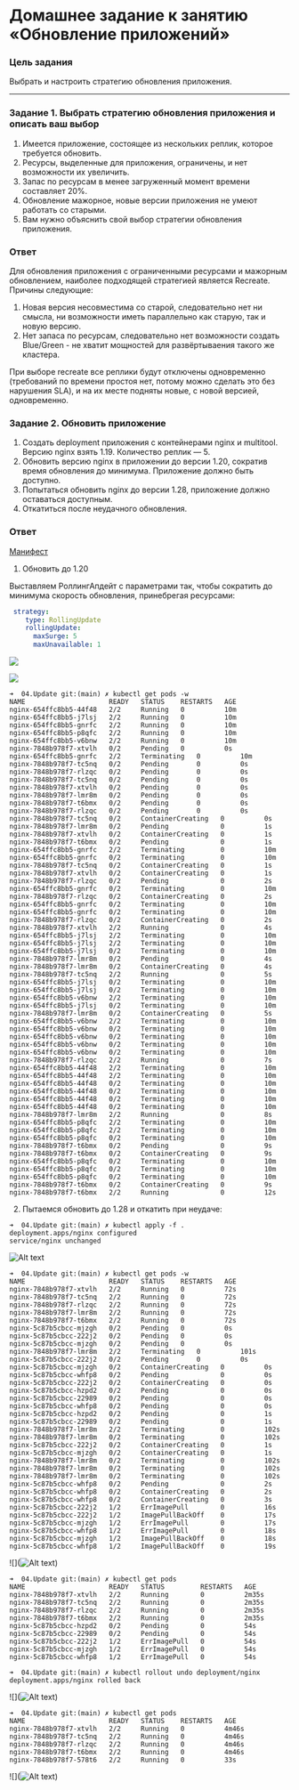 # Домашнее задание к занятию «Обновление приложений»

### Цель задания

Выбрать и настроить стратегию обновления приложения.

-----

### Задание 1. Выбрать стратегию обновления приложения и описать ваш выбор

1. Имеется приложение, состоящее из нескольких реплик, которое требуется обновить.
2. Ресурсы, выделенные для приложения, ограничены, и нет возможности их увеличить.
3. Запас по ресурсам в менее загруженный момент времени составляет 20%.
4. Обновление мажорное, новые версии приложения не умеют работать со старыми.
5. Вам нужно объяснить свой выбор стратегии обновления приложения.

### Ответ 

Для обновления приложения с ограниченными ресурсами и мажорным обновлением, наиболее подходящей стратегией является Recreate. Причины следующие:

1. Новая версия несовместима со старой, следовательно нет ни смысла, ни возможности иметь параллельно как старую, так и новую версию.
2. Нет запаса по ресурсам, следовательно нет возможности создать Blue/Green - не хватит мощностей для развёртываения такого же кластера.

При выборе recreate все реплики будут отключены одновременно (требований по времени простоя нет, потому можно сделать это без нарушения SLA), и на их месте подняты новые, с новой версией, одновременно.

### Задание 2. Обновить приложение

1. Создать deployment приложения с контейнерами nginx и multitool. Версию nginx взять 1.19. Количество реплик — 5.
2. Обновить версию nginx в приложении до версии 1.20, сократив время обновления до минимума. Приложение должно быть доступно.
3. Попытаться обновить nginx до версии 1.28, приложение должно оставаться доступным.
4. Откатиться после неудачного обновления.

### Ответ

[Манифест](10-depl-nginx-mtl.yaml)

1. Обновить до 1.20

Выставляем РоллингАпдейт с параметрами так, чтобы сократить до минимума скорость обновления, принебрегая ресурсами:

```yaml
 strategy:
    type: RollingUpdate
    rollingUpdate:
      maxSurge: 5 
      maxUnavailable: 1 
```

![](2024-06-07_16-08.png)

![](2024-06-07_16-08_1.png)

```shell
➜  04.Update git:(main) ✗ kubectl get pods -w
NAME                     READY   STATUS    RESTARTS   AGE
nginx-654ffc8bb5-44f48   2/2     Running   0          10m
nginx-654ffc8bb5-j7lsj   2/2     Running   0          10m
nginx-654ffc8bb5-gnrfc   2/2     Running   0          10m
nginx-654ffc8bb5-p8qfc   2/2     Running   0          10m
nginx-654ffc8bb5-v6bnw   2/2     Running   0          10m
nginx-7848b978f7-xtvlh   0/2     Pending   0          0s
nginx-654ffc8bb5-gnrfc   2/2     Terminating   0          10m
nginx-7848b978f7-tc5nq   0/2     Pending       0          0s
nginx-7848b978f7-rlzqc   0/2     Pending       0          0s
nginx-7848b978f7-tc5nq   0/2     Pending       0          0s
nginx-7848b978f7-xtvlh   0/2     Pending       0          0s
nginx-7848b978f7-lmr8m   0/2     Pending       0          0s
nginx-7848b978f7-t6bmx   0/2     Pending       0          0s
nginx-7848b978f7-rlzqc   0/2     Pending       0          0s
nginx-7848b978f7-tc5nq   0/2     ContainerCreating   0          0s
nginx-7848b978f7-lmr8m   0/2     Pending             0          1s
nginx-7848b978f7-xtvlh   0/2     ContainerCreating   0          1s
nginx-7848b978f7-t6bmx   0/2     Pending             0          1s
nginx-654ffc8bb5-gnrfc   2/2     Terminating         0          10m
nginx-654ffc8bb5-gnrfc   0/2     Terminating         0          10m
nginx-7848b978f7-tc5nq   0/2     ContainerCreating   0          1s
nginx-7848b978f7-xtvlh   0/2     ContainerCreating   0          1s
nginx-7848b978f7-rlzqc   0/2     Pending             0          2s
nginx-654ffc8bb5-gnrfc   0/2     Terminating         0          10m
nginx-7848b978f7-rlzqc   0/2     ContainerCreating   0          2s
nginx-654ffc8bb5-gnrfc   0/2     Terminating         0          10m
nginx-654ffc8bb5-gnrfc   0/2     Terminating         0          10m
nginx-7848b978f7-rlzqc   0/2     ContainerCreating   0          2s
nginx-7848b978f7-xtvlh   2/2     Running             0          4s
nginx-654ffc8bb5-j7lsj   2/2     Terminating         0          10m
nginx-654ffc8bb5-j7lsj   2/2     Terminating         0          10m
nginx-654ffc8bb5-j7lsj   0/2     Terminating         0          10m
nginx-7848b978f7-lmr8m   0/2     Pending             0          4s
nginx-7848b978f7-lmr8m   0/2     ContainerCreating   0          4s
nginx-7848b978f7-tc5nq   2/2     Running             0          5s
nginx-654ffc8bb5-j7lsj   0/2     Terminating         0          10m
nginx-654ffc8bb5-j7lsj   0/2     Terminating         0          10m
nginx-654ffc8bb5-v6bnw   2/2     Terminating         0          10m
nginx-654ffc8bb5-j7lsj   0/2     Terminating         0          10m
nginx-7848b978f7-lmr8m   0/2     ContainerCreating   0          5s
nginx-654ffc8bb5-v6bnw   2/2     Terminating         0          10m
nginx-654ffc8bb5-v6bnw   0/2     Terminating         0          10m
nginx-654ffc8bb5-v6bnw   0/2     Terminating         0          10m
nginx-654ffc8bb5-v6bnw   0/2     Terminating         0          10m
nginx-654ffc8bb5-v6bnw   0/2     Terminating         0          10m
nginx-7848b978f7-rlzqc   2/2     Running             0          7s
nginx-654ffc8bb5-44f48   2/2     Terminating         0          10m
nginx-654ffc8bb5-44f48   2/2     Terminating         0          10m
nginx-654ffc8bb5-44f48   0/2     Terminating         0          10m
nginx-654ffc8bb5-44f48   0/2     Terminating         0          10m
nginx-654ffc8bb5-44f48   0/2     Terminating         0          10m
nginx-654ffc8bb5-44f48   0/2     Terminating         0          10m
nginx-7848b978f7-lmr8m   2/2     Running             0          8s
nginx-654ffc8bb5-p8qfc   2/2     Terminating         0          10m
nginx-654ffc8bb5-p8qfc   2/2     Terminating         0          10m
nginx-654ffc8bb5-p8qfc   0/2     Terminating         0          10m
nginx-7848b978f7-t6bmx   0/2     Pending             0          9s
nginx-7848b978f7-t6bmx   0/2     ContainerCreating   0          9s
nginx-654ffc8bb5-p8qfc   0/2     Terminating         0          10m
nginx-654ffc8bb5-p8qfc   0/2     Terminating         0          10m
nginx-654ffc8bb5-p8qfc   0/2     Terminating         0          10m
nginx-7848b978f7-t6bmx   0/2     ContainerCreating   0          9s
nginx-7848b978f7-t6bmx   2/2     Running             0          12s
```

2. Пытаемся обновить до 1.28 и откатить при неудаче:

```shell
➜  04.Update git:(main) ✗ kubectl apply -f .
deployment.apps/nginx configured
service/nginx unchanged
```

![Alt text](2024-06-07_16-11.png)

```shell
➜  04.Update git:(main) ✗ kubectl get pods -w
NAME                     READY   STATUS    RESTARTS   AGE
nginx-7848b978f7-xtvlh   2/2     Running   0          72s
nginx-7848b978f7-tc5nq   2/2     Running   0          72s
nginx-7848b978f7-rlzqc   2/2     Running   0          72s
nginx-7848b978f7-lmr8m   2/2     Running   0          72s
nginx-7848b978f7-t6bmx   2/2     Running   0          72s
nginx-5c87b5cbcc-mjzgh   0/2     Pending   0          0s
nginx-5c87b5cbcc-222j2   0/2     Pending   0          0s
nginx-5c87b5cbcc-mjzgh   0/2     Pending   0          0s
nginx-7848b978f7-lmr8m   2/2     Terminating   0          101s
nginx-5c87b5cbcc-222j2   0/2     Pending       0          0s
nginx-5c87b5cbcc-mjzgh   0/2     ContainerCreating   0          0s
nginx-5c87b5cbcc-whfp8   0/2     Pending             0          0s
nginx-5c87b5cbcc-222j2   0/2     ContainerCreating   0          0s
nginx-5c87b5cbcc-hzpd2   0/2     Pending             0          0s
nginx-5c87b5cbcc-22989   0/2     Pending             0          0s
nginx-5c87b5cbcc-whfp8   0/2     Pending             0          0s
nginx-5c87b5cbcc-hzpd2   0/2     Pending             0          1s
nginx-5c87b5cbcc-22989   0/2     Pending             0          1s
nginx-7848b978f7-lmr8m   2/2     Terminating         0          102s
nginx-7848b978f7-lmr8m   0/2     Terminating         0          102s
nginx-5c87b5cbcc-222j2   0/2     ContainerCreating   0          1s
nginx-5c87b5cbcc-mjzgh   0/2     ContainerCreating   0          1s
nginx-7848b978f7-lmr8m   0/2     Terminating         0          102s
nginx-7848b978f7-lmr8m   0/2     Terminating         0          102s
nginx-7848b978f7-lmr8m   0/2     Terminating         0          102s
nginx-5c87b5cbcc-whfp8   0/2     Pending             0          2s
nginx-5c87b5cbcc-whfp8   0/2     ContainerCreating   0          2s
nginx-5c87b5cbcc-whfp8   0/2     ContainerCreating   0          3s
nginx-5c87b5cbcc-222j2   1/2     ErrImagePull        0          16s
nginx-5c87b5cbcc-222j2   1/2     ImagePullBackOff    0          17s
nginx-5c87b5cbcc-mjzgh   1/2     ErrImagePull        0          17s
nginx-5c87b5cbcc-whfp8   1/2     ErrImagePull        0          18s
nginx-5c87b5cbcc-mjzgh   1/2     ImagePullBackOff    0          18s
nginx-5c87b5cbcc-whfp8   1/2     ImagePullBackOff    0          19s
```

![](![Alt text](2024-06-07_16-11_1.png))


```shell
➜  04.Update git:(main) ✗ kubectl get pods   
NAME                     READY   STATUS         RESTARTS   AGE
nginx-7848b978f7-xtvlh   2/2     Running        0          2m35s
nginx-7848b978f7-tc5nq   2/2     Running        0          2m35s
nginx-7848b978f7-rlzqc   2/2     Running        0          2m35s
nginx-7848b978f7-t6bmx   2/2     Running        0          2m35s
nginx-5c87b5cbcc-hzpd2   0/2     Pending        0          54s
nginx-5c87b5cbcc-22989   0/2     Pending        0          54s
nginx-5c87b5cbcc-222j2   1/2     ErrImagePull   0          54s
nginx-5c87b5cbcc-mjzgh   1/2     ErrImagePull   0          54s
nginx-5c87b5cbcc-whfp8   1/2     ErrImagePull   0          54s
```

```shell
➜  04.Update git:(main) ✗ kubectl rollout undo deployment/nginx 
deployment.apps/nginx rolled back
```

![](![Alt text](2024-06-07_16-09.png))

```shell
➜  04.Update git:(main) ✗ kubectl get pods   
NAME                     READY   STATUS    RESTARTS   AGE
nginx-7848b978f7-xtvlh   2/2     Running   0          4m46s
nginx-7848b978f7-tc5nq   2/2     Running   0          4m46s
nginx-7848b978f7-rlzqc   2/2     Running   0          4m46s
nginx-7848b978f7-t6bmx   2/2     Running   0          4m46s
nginx-7848b978f7-578t6   2/2     Running   0          33s
```

![](![Alt text](2024-06-07_16-11_2.png))
